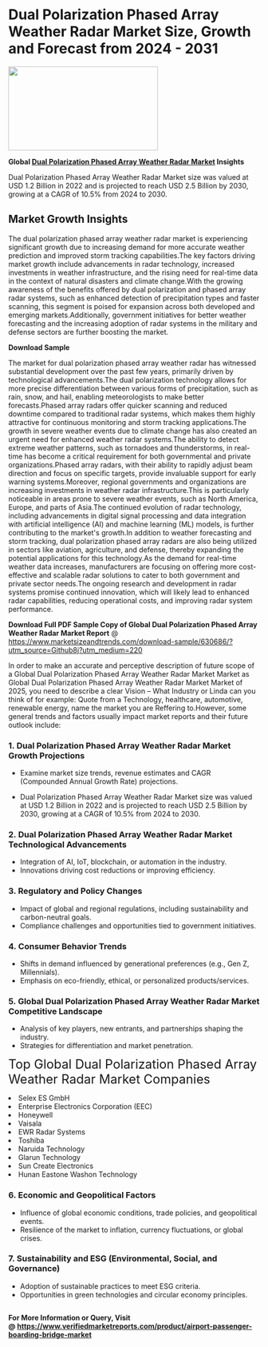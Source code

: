 <H1>Dual Polarization Phased Array Weather Radar Market Size, Growth and Forecast from 2024 - 2031</H1><img class="aligncenter size-medium wp-image-584254" src="https://thirdeyenews.in/wp-content/uploads/2024/09/Global-Market-Research-300x168.jpeg" alt="" width="300" height="168" /><p><strong>Global&nbsp;<a href="https://www.marketsizeandtrends.com/download-sample/630686/?utm_source=Github8j?utm_medium=220">Dual Polarization Phased Array Weather Radar Market</a> Insights</strong></p><p>Dual Polarization Phased Array Weather Radar Market size was valued at USD 1.2 Billion in 2022 and is projected to reach USD 2.5 Billion by 2030, growing at a CAGR of 10.5% from 2024 to 2030.</p><p><h2>Market Growth Insights</h2> <p>The dual polarization phased array weather radar market is experiencing significant growth due to increasing demand for more accurate weather prediction and improved storm tracking capabilities.The key factors driving market growth include advancements in radar technology, increased investments in weather infrastructure, and the rising need for real-time data in the context of natural disasters and climate change.With the growing awareness of the benefits offered by dual polarization and phased array radar systems, such as enhanced detection of precipitation types and faster scanning, this segment is poised for expansion across both developed and emerging markets.Additionally, government initiatives for better weather forecasting and the increasing adoption of radar systems in the military and defense sectors are further boosting the market.</p> <p><strong>Download Sample</strong></p> <p>The market for dual polarization phased array weather radar has witnessed substantial development over the past few years, primarily driven by technological advancements.The dual polarization technology allows for more precise differentiation between various forms of precipitation, such as rain, snow, and hail, enabling meteorologists to make better forecasts.Phased array radars offer quicker scanning and reduced downtime compared to traditional radar systems, which makes them highly attractive for continuous monitoring and storm tracking applications.The growth in severe weather events due to climate change has also created an urgent need for enhanced weather radar systems.The ability to detect extreme weather patterns, such as tornadoes and thunderstorms, in real-time has become a critical requirement for both governmental and private organizations.Phased array radars, with their ability to rapidly adjust beam direction and focus on specific targets, provide invaluable support for early warning systems.Moreover, regional governments and organizations are increasing investments in weather radar infrastructure.This is particularly noticeable in areas prone to severe weather events, such as North America, Europe, and parts of Asia.The continued evolution of radar technology, including advancements in digital signal processing and data integration with artificial intelligence (AI) and machine learning (ML) models, is further contributing to the market's growth.In addition to weather forecasting and storm tracking, dual polarization phased array radars are also being utilized in sectors like aviation, agriculture, and defense, thereby expanding the potential applications for this technology.As the demand for real-time weather data increases, manufacturers are focusing on offering more cost-effective and scalable radar solutions to cater to both government and private sector needs.The ongoing research and development in radar systems promise continued innovation, which will likely lead to enhanced radar capabilities, reducing operational costs, and improving radar system performance.<p><span class=""><strong>Download Full PDF Sample Copy of Global Dual Polarization Phased Array Weather Radar Market Report</strong> @ <a href="https://www.marketsizeandtrends.com/download-sample/630686/?utm_source=Github8j?utm_medium=220" target="_blank">https://www.marketsizeandtrends.com/download-sample/630686/?utm_source=Github8j?utm_medium=220</a></span></p><p>In order to make an accurate and perceptive description of future scope of a Global&nbsp;Dual Polarization Phased Array Weather Radar Market Market as Global&nbsp;Dual Polarization Phased Array Weather Radar Market Market of 2025, you need to describe a clear Vision &ndash; What Industry or Linda can you think of for example: Quote from a Technology, healthcare, automotive, renewable energy, name the market you are Reffering to.However, some general trends and factors usually impact market reports and their future outlook include:</p><h3>1.&nbsp;<strong>Dual Polarization Phased Array Weather Radar Market Growth Projections</strong></h3><ul><li>Examine market size trends, revenue estimates and CAGR (Compounded Annual Growth Rate) projections.</li><li><p>Dual Polarization Phased Array Weather Radar Market size was valued at USD 1.2 Billion in 2022 and is projected to reach USD 2.5 Billion by 2030, growing at a CAGR of 10.5% from 2024 to 2030.</p></li></ul><h3>2.&nbsp;<strong>Dual Polarization Phased Array Weather Radar Market Technological Advancements</strong></h3><ul><li>Integration of AI, IoT, blockchain, or automation in the industry.</li><li>Innovations driving cost reductions or improving efficiency.</li></ul><h3>3.&nbsp;<strong>Regulatory and Policy Changes</strong></h3><ul><li>Impact of global and regional regulations, including sustainability and carbon-neutral goals.</li><li>Compliance challenges and opportunities tied to government initiatives.</li></ul><h3>4.&nbsp;<strong>Consumer Behavior Trends</strong></h3><ul><li>Shifts in demand influenced by generational preferences (e.g., Gen Z, Millennials).</li><li>Emphasis on eco-friendly, ethical, or personalized products/services.</li></ul><h3>5.&nbsp;<strong>Global Dual Polarization Phased Array Weather Radar Market Competitive Landscape</strong></h3><ul><li>Analysis of key players, new entrants, and partnerships shaping the industry.</li><li>Strategies for differentiation and market penetration.</li></ul><p data-pm-slice="1 1 []"><span style="color: inherit; font-family: inherit; font-size: 25px;">Top Global Dual Polarization Phased Array Weather Radar Market Companies</span></p><div class="" data-test-id=""><p><li>Selex ES GmbH</li><li> Enterprise Electronics Corporation (EEC)</li><li> Honeywell</li><li> Vaisala</li><li> EWR Radar Systems</li><li> Toshiba</li><li> Naruida Technology</li><li> Glarun Technology</li><li> Sun Create Electronics</li><li> Hunan Eastone Washon Technology</li></p></div><h3>6.&nbsp;<strong>Economic and Geopolitical Factors</strong></h3><ul><li>Influence of global economic conditions, trade policies, and geopolitical events.</li><li>Resilience of the market to inflation, currency fluctuations, or global crises.</li></ul><h3>7.&nbsp;<strong>Sustainability and ESG (Environmental, Social, and Governance)</strong></h3><ul><li>Adoption of sustainable practices to meet ESG criteria.</li><li>Opportunities in green technologies and circular economy principles.</li></ul><h2><strong style="font-size: 14px;">For More Information or Query, Visit @&nbsp;</strong><a style="background-color: #ffffff; font-size: 14px;" href="https://www.marketsizeandtrends.com/report/dual-polarization-phased-array-weather-radar-market/" target="_blank">https://www.verifiedmarketreports.com/product/airport-passenger-boarding-bridge-market</a></h2>